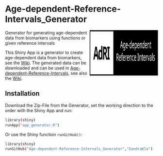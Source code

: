 # Age-dependent-Reference-Intervals_Generator 

<img src="www/Logo.svg" width="225px" height="150px" align="right"/>

Generator for generating age-dependent data from biomarkers using functions or given reference intervals


This Shiny App is a generator to create age-dependent data from biomarkers, see the [Wiki](https://github.com/SandraKla/Age-dependent-Reference-Intervals_Generator/wiki). The generated data can be downloaded and can be used in [Age-dependent-Reference-Intervals](https://github.com/SandraKla/Age-dependent-Reference-Intervals), see also the [Wiki](https://github.com/SandraKla/Age-dependent-Reference-Intervals/wiki/Data-from-Generator). 

## Installation

Download the Zip-File from the Generator, set the working direction to the order with the Shiny App and run:

```bash
library(shiny)
runApp("app_generator.R")
```
Or use the Shiny function ```runGitHub()```:

```bash
library(shiny)
runGitHub("Age-dependent-Reference-Intervals_Generator","SandraKla")
```
